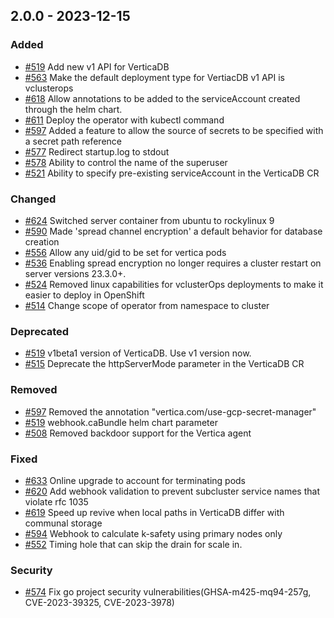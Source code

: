 ## 2.0.0 - 2023-12-15
### Added
* [#519](https://github.com/vertica/vertica-kubernetes/issues/519) Add new v1 API for VerticaDB
* [#563](https://github.com/vertica/vertica-kubernetes/issues/563) Make the default deployment type for VertiacDB v1 API is vclusterops
* [#618](https://github.com/vertica/vertica-kubernetes/issues/618) Allow annotations to be added to the serviceAccount created through the helm chart.
* [#611](https://github.com/vertica/vertica-kubernetes/issues/611) Deploy the operator with kubectl command
* [#597](https://github.com/vertica/vertica-kubernetes/issues/597) Added a feature to allow the source of secrets to be specified with a secret path reference
* [#577](https://github.com/vertica/vertica-kubernetes/issues/577) Redirect startup.log to stdout
* [#578](https://github.com/vertica/vertica-kubernetes/issues/578) Ability to control the name of the superuser
* [#521](https://github.com/vertica/vertica-kubernetes/issues/521) Ability to specify pre-existing serviceAccount in the VerticaDB CR
### Changed
* [#624](https://github.com/vertica/vertica-kubernetes/issues/624) Switched server container from ubuntu to rockylinux 9
* [#590](https://github.com/vertica/vertica-kubernetes/issues/590) Made 'spread channel encryption' a default behavior for database creation
* [#556](https://github.com/vertica/vertica-kubernetes/issues/556) Allow any uid/gid to be set for vertica pods
* [#536](https://github.com/vertica/vertica-kubernetes/issues/536) Enabling spread encryption no longer requires a cluster restart on server versions 23.3.0+.
* [#524](https://github.com/vertica/vertica-kubernetes/issues/524) Removed linux capabilities for vclusterOps deployments to make it easier to deploy in OpenShift
* [#514](https://github.com/vertica/vertica-kubernetes/issues/514) Change scope of operator from namespace to cluster
### Deprecated
* [#519](https://github.com/vertica/vertica-kubernetes/issues/519) v1beta1 version of VerticaDB. Use v1 version now.
* [#515](https://github.com/vertica/vertica-kubernetes/issues/515) Deprecate the httpServerMode parameter in the VerticaDB CR
### Removed
* [#597](https://github.com/vertica/vertica-kubernetes/issues/597) Removed the annotation "vertica.com/use-gcp-secret-manager"
* [#519](https://github.com/vertica/vertica-kubernetes/issues/519) webhook.caBundle helm chart parameter
* [#508](https://github.com/vertica/vertica-kubernetes/issues/508) Removed backdoor support for the Vertica agent
### Fixed
* [#633](https://github.com/vertica/vertica-kubernetes/issues/633) Online upgrade to account for terminating pods
* [#620](https://github.com/vertica/vertica-kubernetes/issues/620) Add webhook validation to prevent subcluster service names that violate rfc 1035
* [#619](https://github.com/vertica/vertica-kubernetes/issues/619) Speed up revive when local paths in VerticaDB differ with communal storage
* [#594](https://github.com/vertica/vertica-kubernetes/issues/594) Webhook to calculate k-safety using primary nodes only
* [#552](https://github.com/vertica/vertica-kubernetes/issues/552) Timing hole that can skip the drain for scale in.
### Security
* [#574](https://github.com/vertica/vertica-kubernetes/issues/574) Fix go project security vulnerabilities(GHSA-m425-mq94-257g, CVE-2023-39325, CVE-2023-3978)
